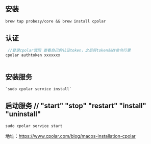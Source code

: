 
## 安装
`brew tap probezy/core && brew install cpolar`

## 认证 

``` javascript  
 //登录cpolar官网 查看自己的认证token，之后将token贴在命令行里
cpolar authtoken xxxxxxx
 
 ```
## 安装服务
    `sudo cpolar service install`


## 启动服务 // "start" "stop" "restart" "install" "uninstall"
`sudo cpolar service start`


地址：https://www.cpolar.com/blog/macos-installation-cpolar